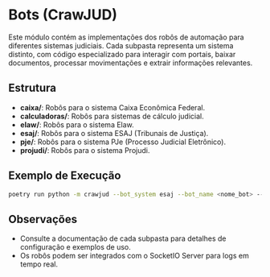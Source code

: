 # Bots (CrawJUD)

Este módulo contém as implementações dos robôs de automação para diferentes sistemas judiciais. Cada subpasta representa um sistema distinto, com código especializado para interagir com portais, baixar documentos, processar movimentações e extrair informações relevantes.

## Estrutura

- **caixa/**: Robôs para o sistema Caixa Econômica Federal.
- **calculadoras/**: Robôs para sistemas de cálculo judicial.
- **elaw/**: Robôs para o sistema Elaw.
- **esaj/**: Robôs para o sistema ESAJ (Tribunais de Justiça).
- **pje/**: Robôs para o sistema PJe (Processo Judicial Eletrônico).
- **projudi/**: Robôs para o sistema Projudi.

## Exemplo de Execução

```sh
poetry run python -m crawjud --bot_system esaj --bot_name <nome_bot> --path_config <config.json>
```

## Observações
- Consulte a documentação de cada subpasta para detalhes de configuração e exemplos de uso.
- Os robôs podem ser integrados com o SocketIO Server para logs em tempo real.
